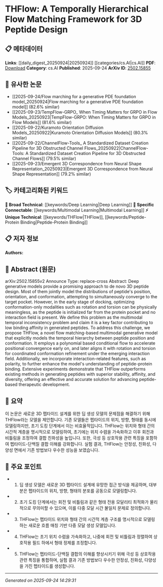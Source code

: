 <!-- KEYWORD_LINKING_METADATA:
{
  "processed_timestamp": "2025-09-24T14:29:31.384261",
  "vocabulary_version": "1.0",
  "selected_keywords": [
    "Deep Learning",
    "Multimodal Learning",
    "THFlow",
    "Peptide-Protein Binding"
  ],
  "rejected_keywords": [],
  "similarity_scores": {
    "Deep Learning": 0.78,
    "Multimodal Learning": 0.82,
    "THFlow": 0.89,
    "Peptide-Protein Binding": 0.84
  },
  "extraction_method": "AI_prompt_based",
  "budget_applied": true,
  "candidates_json": {
    "candidates": [
      {
        "surface": "Deep Generative Models",
        "canonical": "Deep Learning",
        "aliases": [
          "Generative Models",
          "Deep Models"
        ],
        "category": "broad_technical",
        "rationale": "Deep generative models are a subset of deep learning, which is a foundational concept in the paper.",
        "novelty_score": 0.45,
        "connectivity_score": 0.88,
        "specificity_score": 0.67,
        "link_intent_score": 0.78
      },
      {
        "surface": "Multimodal Temporal Inconsistency",
        "canonical": "Multimodal Learning",
        "aliases": [
          "Temporal Inconsistency",
          "Multimodal Inconsistency"
        ],
        "category": "specific_connectable",
        "rationale": "This concept is central to the paper's problem statement and links to broader multimodal learning discussions.",
        "novelty_score": 0.72,
        "connectivity_score": 0.79,
        "specificity_score": 0.83,
        "link_intent_score": 0.82
      },
      {
        "surface": "THFlow",
        "canonical": "THFlow",
        "aliases": [
          "Temporally Hierarchical Flow"
        ],
        "category": "unique_technical",
        "rationale": "THFlow is the novel framework proposed in the paper, crucial for understanding the specific solution presented.",
        "novelty_score": 0.95,
        "connectivity_score": 0.65,
        "specificity_score": 0.92,
        "link_intent_score": 0.89
      },
      {
        "surface": "Peptide-Protein Binding",
        "canonical": "Peptide-Protein Binding",
        "aliases": [
          "Protein Binding",
          "Peptide Binding"
        ],
        "category": "unique_technical",
        "rationale": "This is a key biological process discussed in the paper, relevant for linking to biochemical and therapeutic contexts.",
        "novelty_score": 0.68,
        "connectivity_score": 0.72,
        "specificity_score": 0.85,
        "link_intent_score": 0.84
      }
    ],
    "ban_list_suggestions": [
      "method",
      "experiment",
      "performance"
    ]
  },
  "decisions": [
    {
      "candidate_surface": "Deep Generative Models",
      "resolved_canonical": "Deep Learning",
      "decision": "linked",
      "scores": {
        "novelty": 0.45,
        "connectivity": 0.88,
        "specificity": 0.67,
        "link_intent": 0.78
      }
    },
    {
      "candidate_surface": "Multimodal Temporal Inconsistency",
      "resolved_canonical": "Multimodal Learning",
      "decision": "linked",
      "scores": {
        "novelty": 0.72,
        "connectivity": 0.79,
        "specificity": 0.83,
        "link_intent": 0.82
      }
    },
    {
      "candidate_surface": "THFlow",
      "resolved_canonical": "THFlow",
      "decision": "linked",
      "scores": {
        "novelty": 0.95,
        "connectivity": 0.65,
        "specificity": 0.92,
        "link_intent": 0.89
      }
    },
    {
      "candidate_surface": "Peptide-Protein Binding",
      "resolved_canonical": "Peptide-Protein Binding",
      "decision": "linked",
      "scores": {
        "novelty": 0.68,
        "connectivity": 0.72,
        "specificity": 0.85,
        "link_intent": 0.84
      }
    }
  ]
}
-->

# THFlow: A Temporally Hierarchical Flow Matching Framework for 3D Peptide Design

## 📋 메타데이터

**Links**: [[daily_digest_20250924|20250924]] [[categories/cs.AI|cs.AI]]
**PDF**: [Download](https://arxiv.org/pdf/2502.15855.pdf)
**Category**: cs.AI
**Published**: 2025-09-24
**ArXiv ID**: [2502.15855](https://arxiv.org/abs/2502.15855)

## 🔗 유사한 논문
- [[2025-09-24/Flow marching for a generative PDE foundation model_20250924|Flow marching for a generative PDE foundation model]] (82.6% similar)
- [[2025-09-23/TempFlow-GRPO_ When Timing Matters for GRPO in Flow Models_20250923|TempFlow-GRPO: When Timing Matters for GRPO in Flow Models]] (81.6% similar)
- [[2025-09-22/Kuramoto Orientation Diffusion Models_20250922|Kuramoto Orientation Diffusion Models]] (80.3% similar)
- [[2025-09-22/ChannelFlow-Tools_ A Standardized Dataset Creation Pipeline for 3D Obstructed Channel Flows_20250922|ChannelFlow-Tools: A Standardized Dataset Creation Pipeline for 3D Obstructed Channel Flows]] (79.5% similar)
- [[2025-09-23/Emergent 3D Correspondence from Neural Shape Representation_20250923|Emergent 3D Correspondence from Neural Shape Representation]] (79.2% similar)

## 🏷️ 카테고리화된 키워드
**🧠 Broad Technical**: [[keywords/Deep Learning|Deep Learning]]
**🔗 Specific Connectable**: [[keywords/Multimodal Learning|Multimodal Learning]]
**⚡ Unique Technical**: [[keywords/THFlow|THFlow]], [[keywords/Peptide-Protein Binding|Peptide-Protein Binding]]

## 📋 저자 정보

**Authors:** 

## 📄 Abstract (원문)

arXiv:2502.15855v2 Announce Type: replace-cross 
Abstract: Deep generative models provide a promising approach to de novo 3D peptide design. Most of them jointly model the distributions of peptide's position, orientation, and conformation, attempting to simultaneously converge to the target pocket. However, in the early stage of docking, optimizing conformation-only modalities such as rotation and torsion can be physically meaningless, as the peptide is initialized far from the protein pocket and no interaction field is present. We define this problem as the multimodal temporal inconsistency problem and claim it is a key factor contributing to low binding affinity in generated peptides. To address this challenge, we propose THFlow, a novel flow matching-based multimodal generative model that explicitly models the temporal hierarchy between peptide position and conformation. It employs a polynomial based conditional flow to accelerate positional convergence early on, and later aligns it with rotation and torsion for coordinated conformation refinement under the emerging interaction field. Additionally, we incorporate interaction-related features, such as polarity, to further enhance the model's understanding of peptide-protein binding. Extensive experiments demonstrate that THFlow outperforms existing methods in generating peptides with superior stability, affinity, and diversity, offering an effective and accurate solution for advancing peptide-based therapeutic development.

## 📝 요약

이 논문은 새로운 3D 펩타이드 설계를 위한 딥 생성 모델의 문제점을 해결하기 위해 THFlow라는 모델을 제안합니다. 기존 모델들은 펩타이드의 위치, 방향, 형태를 동시에 모델링하지만, 초기 도킹 단계에서 이는 비효율적입니다. THFlow는 위치와 형태 간의 시간적 계층을 명시적으로 모델링하여, 초기에는 위치 수렴을 가속화하고 이후 회전과 비틀림을 조정하여 결합 친화성을 높입니다. 또한, 극성 등 상호작용 관련 특징을 포함하여 펩타이드-단백질 결합 이해를 강화합니다. 실험 결과, THFlow는 안정성, 친화성, 다양성 면에서 기존 방법보다 우수한 성능을 보였습니다.

## 🎯 주요 포인트

- 1. 딥 생성 모델은 새로운 3D 펩타이드 설계에 유망한 접근 방식을 제공하며, 대부분은 펩타이드의 위치, 방향, 형태의 분포를 공동으로 모델링합니다.
- 2. 초기 도킹 단계에서는 회전 및 비틀림과 같은 형태 전용 모달리티 최적화가 물리적으로 무의미할 수 있으며, 이를 다중 모달 시간 불일치 문제로 정의합니다.
- 3. THFlow는 펩타이드 위치와 형태 간의 시간적 계층 구조를 명시적으로 모델링하는 새로운 흐름 매칭 기반 다중 모달 생성 모델입니다.
- 4. THFlow는 초기 위치 수렴을 가속화하고, 나중에 회전 및 비틀림과 정렬하여 상호작용 필드 하에서 형태 정제를 조정합니다.
- 5. THFlow는 펩타이드-단백질 결합의 이해를 향상시키기 위해 극성 등 상호작용 관련 특징을 통합하며, 실험 결과 기존 방법보다 우수한 안정성, 친화성, 다양성을 가진 펩타이드를 생성합니다.


---

*Generated on 2025-09-24 14:29:31*